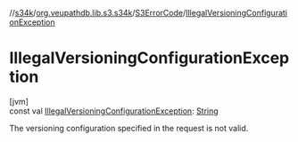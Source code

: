 //[s34k](../../../index.md)/[org.veupathdb.lib.s3.s34k](../index.md)/[S3ErrorCode](index.md)/[IllegalVersioningConfigurationException](-illegal-versioning-configuration-exception.md)

# IllegalVersioningConfigurationException

[jvm]\
const val [IllegalVersioningConfigurationException](-illegal-versioning-configuration-exception.md): [String](https://kotlinlang.org/api/latest/jvm/stdlib/kotlin/-string/index.html)

The versioning configuration specified in the request is not valid.
